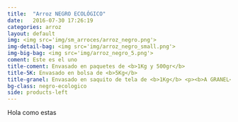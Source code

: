 ```yaml
---
title:  "Arroz NEGRO ECOLÓGICO"
date:   2016-07-30 17:26:19
categories: arroz
layout: default
img: <img src='img/sm_arroces/arroz_negro.png'>
img-detail-bag: <img src='img/arroz_negro_small.png'>
img-big-bag: <img src='img/arroz_negro_5.png'>
coment: Este es el uno
title-coment: Envasado en paquetes de <b>1Kg y 500gr</b>
title-5K: Envasado en bolsa de <b>5Kg</b>
title-granel: Envasado en saquito de tela de <b>1Kg</b> <p><b>A GRANEL</b><br> Envasado en sacos de <b>10Kg y 25Kg</b> 
bg-class: negro-ecologico 
side: products-left
---
```


Hola como estas